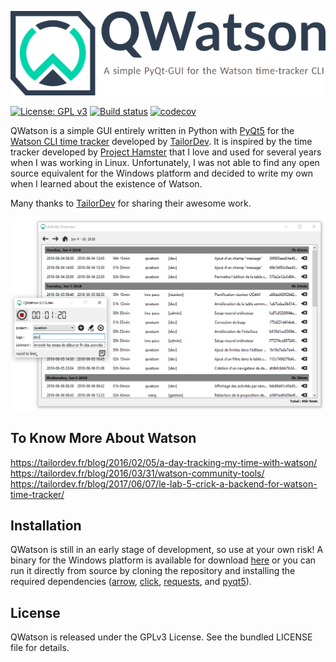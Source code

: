 ![QWatson - A simple Qt-GUI for the Watson time-tracker](
./qwatson/ressources/qwatson_banner.png)

[![License: GPL v3](https://img.shields.io/badge/License-GPL%20v3-blue.svg)](./LICENSE)
[![Build status](https://ci.appveyor.com/api/projects/status/f6hdeg9fyp1huxab?svg=true)](https://ci.appveyor.com/project/jnsebgosselin/qwatson)
[![codecov](https://codecov.io/gh/jnsebgosselin/qwatson/branch/master/graph/badge.svg)](https://codecov.io/gh/jnsebgosselin/qwatson)

QWatson is a simple GUI entirely written in Python with [PyQt5](https://www.riverbankcomputing.com/software/pyqt/intro) for the [Watson CLI time tracker](http://tailordev.github.io/Watson/) developed by [TailorDev](https://tailordev.fr). It is inspired by the time tracker developed by [Project Hamster](https://github.com/projecthamster/) that I love and used for several years when I was working in Linux. Unfortunately, I was not able to find any open source equivalent for the Windows platform and decided to write my own when I learned about the existence of Watson.

Many thanks to [TailorDev](https://tailordev.fr) for sharing their awesome work.

![screenshot](https://github.com/jnsebgosselin/qwatson/blob/master/images/qwatson_printscreen.png)

## To Know More About Watson

https://tailordev.fr/blog/2016/02/05/a-day-tracking-my-time-with-watson/<br>
https://tailordev.fr/blog/2016/03/31/watson-community-tools/<br>
https://tailordev.fr/blog/2017/06/07/le-lab-5-crick-a-backend-for-watson-time-tracker/

## Installation

QWatson is still in an early stage of development, so use at your own risk! A binary for the Windows platform is available for download [here](https://github.com/jnsebgosselin/qwatson/releases/latest) or you can run it directly from source by cloning the repository and installing the required dependencies ([arrow](https://arrow.readthedocs.io/en/latest/), [click](http://click.pocoo.org/5/), [requests](http://docs.python-requests.org/en/master/), and [pyqt5](https://www.riverbankcomputing.com/software/pyqt/intro)).

## License

QWatson is released under the GPLv3 License. See the bundled LICENSE file for details.

